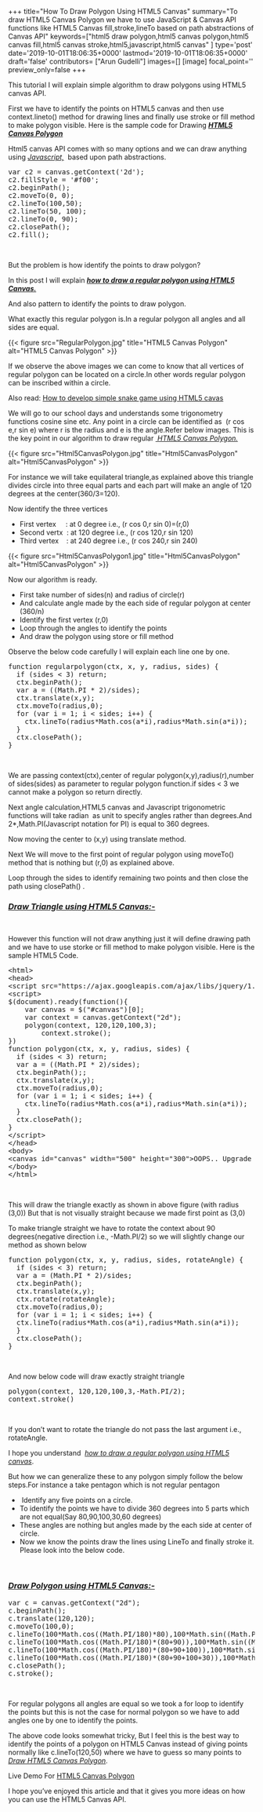 +++
title="How To Draw Polygon Using HTML5 Canvas"
summary="To draw HTML5 Canvas Polygon we have to use JavaScript & Canvas API functions like HTML5 Canvas fill,stroke,lineTo based on path abstractions of Canvas API"
keywords=["html5 draw polygon,html5 canvas polygon,html5 canvas fill,html5 canvas stroke,html5,javascript,html5 canvas"
]
type='post'
date='2019-10-01T18:06:35+0000'
lastmod='2019-10-01T18:06:35+0000'
draft='false'
contributors= ["Arun Gudelli"]
images=[]
[image]
focal_point=''
preview_only=false
+++

This tutorial I will explain simple algorithm to draw polygons using HTML5 canvas API.

First we have to identify the points on HTML5 canvas and then use context.lineto() method for drawing lines and finally use stroke or fill method to make polygon visible. Here is the sample code for Drawing <strong><span style="text-decoration: underline;"><em>HTML5 Canvas Polygon</em></span></strong>

Html5 canvas API comes with so many options and we can draw anything using <span style="text-decoration: underline;"><em>Javascript,</em></span><em>&nbsp;</em> based upon path abstractions.

<pre>var c2 = canvas.getContext('2d');
c2.fillStyle = '#f00';
c2.beginPath();
c2.moveTo(0, 0);
c2.lineTo(100,50);
c2.lineTo(50, 100);
c2.lineTo(0, 90);
c2.closePath();
c2.fill();</pre>

&nbsp;

But the problem is how identify the points to draw polygon?

In this post I will explain <em><strong><span style="text-decoration: underline;">how to draw a regular polygon using HTML5 Canvas.</span>&nbsp;</strong></em><em><br>
</em>

And also pattern to identify the points to draw polygon.

What exactly this regular polygon is.In a regular polygon all angles and all sides are equal.

{{< figure src="RegularPolygon.jpg" title="HTML5 Canvas Polygon" alt="HTML5 Canvas Polygon" >}}

If we observe the above images we can come to know that all vertices of regular polygon can be located on a circle.In other words regular polygon can be inscribed within a circle.

Also read: <a title="Html5 canvas example" href="https://www.arungudelli.com/html5/html5-canvas-example/" target="_blank" rel="noopener">How to develop simple snake game using HTML5 cavas</a>

We will go to our school days and understands some trigonometry functions cosine sine etc. Any point in a circle can be identified as &nbsp;(r cos e,r sin e) where r is the radius and e is the angle.Refer below images. This is the key point in our algorithm to draw regular <em><span style="text-decoration: underline;">&nbsp;HTML5 Canvas Polygon.</span></em>

{{< figure src="Html5CanvasPolygon.jpg" title="Html5CanvasPolygon" alt="Html5CanvasPolygon" >}}

For instance we will take equilateral&nbsp;triangle,as explained above this triangle divides circle into three equal parts and each part will make an angle of 120 degrees at the center(360/3=120).

Now identify the three vertices

<ul><li>First vertex &nbsp; &nbsp; : at 0 degree i.e., (r cos 0,r sin 0)=(r,0)</li><li>Second vertx &nbsp;: at 120 degree i.e., (r cos 120,r sin 120)</li><li>Third vertex &nbsp; &nbsp;: at 240 degree i.e., (r cos 240,r sin 240)</li></ul>

{{< figure src="Html5CanvasPolygon1.jpg" title="Html5CanvasPolygon" alt="Html5CanvasPolygon" >}}

Now our algorithm is ready.

<ul><li>First take number of sides(n) and radius of circle(r)</li><li>And calculate angle made by the each side of regular polygon at center (360/n)</li><li>Identify the first vertex (r,0)</li><li>Loop through the angles to identify the points</li><li>And draw the polygon using store or fill method</li></ul>

Observe the below code carefully I will explain each line one by one.

<pre>function regularpolygon(ctx, x, y, radius, sides) {
  if (sides &lt; 3) return;
  ctx.beginPath();
  var a = ((Math.PI * 2)/sides);
  ctx.translate(x,y);
  ctx.moveTo(radius,0);
  for (var i = 1; i &lt; sides; i++) {
    ctx.lineTo(radius*Math.cos(a*i),radius*Math.sin(a*i));
  }
  ctx.closePath();
}</pre>

&nbsp;

We are passing context(ctx),center of regular polygon(x,y),radius(r),number of sides(sides) as parameter to regular polygon function.if sides &lt; 3 we cannot make a polygon so return directly.

Next angle calculation,HTML5 canvas and Javascript&nbsp;trigonometric functions will take radian &nbsp;as unit to specify angles rather than degrees.And 2*,Math.PI(Javascript notation for PI) is equal to 360 degrees.

Now moving the center to (x,y) using translate method.

Next We will move to the first point of regular polygon using moveTo() method that is nothing but (r,0) as explained above.

Loop through the sides to identify remaining two points and then close the path using closePath() .

### <strong><em><span style="text-decoration: underline;">Draw Triangle using HTML5 Canvas:-</span></em></strong>

&nbsp;

However this function will not draw anything just it will define drawing path and we have to use storke or fill method to make polygon visible. Here is the sample HTML5 Code.

<pre>&lt;html&gt;
&lt;head&gt;
&lt;script src="https://ajax.googleapis.com/ajax/libs/jquery/1.7.1/jquery.min.js" type="text/javascript"&gt;&lt;/script&gt;
&lt;script&gt;
$(document).ready(function(){
	var canvas = $("#canvas")[0];
	var context = canvas.getContext("2d");
	polygon(context, 120,120,100,3);
        context.stroke();
})
function polygon(ctx, x, y, radius, sides) {
  if (sides &lt; 3) return;
  var a = ((Math.PI * 2)/sides);
  ctx.beginPath();;
  ctx.translate(x,y);
  ctx.moveTo(radius,0);
  for (var i = 1; i &lt; sides; i++) {
    ctx.lineTo(radius*Math.cos(a*i),radius*Math.sin(a*i));
  }
  ctx.closePath();
}
&lt;/script&gt;
&lt;/head&gt;
&lt;body&gt;
&lt;canvas id="canvas" width="500" height="300"&gt;OOPS.. Upgrade your Browser&lt;/canvas&gt;
&lt;/body&gt;
&lt;/html&gt;</pre>

&nbsp;

This will draw the triangle exactly as shown in above figure (with radius (3,0)) But that is not visually straight because we made first point as (3,0)

To make triangle straight we have to rotate the context about 90 degrees(negative direction i.e., -Math.PI/2) so we will slightly change our method as shown below

<pre>function polygon(ctx, x, y, radius, sides, rotateAngle) {
  if (sides &lt; 3) return;
  var a = (Math.PI * 2)/sides;
  ctx.beginPath();
  ctx.translate(x,y);
  ctx.rotate(rotateAngle);
  ctx.moveTo(radius,0);
  for (var i = 1; i &lt; sides; i++) {
  ctx.lineTo(radius*Math.cos(a*i),radius*Math.sin(a*i));
  }
  ctx.closePath();
}</pre>

&nbsp;

And now below code will draw exactly straight triangle

<pre>polygon(context, 120,120,100,3,-Math.PI/2);
context.stroke()</pre>

&nbsp;

If you don’t want to rotate the triangle do not pass the last argument i.e., rotateAngle.

I hope you understand &nbsp;<em><span style="text-decoration: underline;">how to draw a regular polygon using HTML5 canvas</span></em>.

But how we can generalize these to any polygon simply follow the below steps.For instance a take pentagon which is not regular pentagon

<ul><li>&nbsp;Identify any five points on a circle.</li><li>To identify the points we have to divide 360 degrees into 5 parts which are not equal(Say 80,90,100,30,60 degrees)</li><li>These angles are nothing but angles made by the each side at center of circle.</li><li>Now we know the points draw the lines using LineTo and finally stroke it. Please look into the below code.</li></ul>

&nbsp;

### <strong><span style="text-decoration: underline;"><em>Draw Polygon using HTML5 Canvas:-</em></span></strong>

<pre>var c = canvas.getContext("2d");
c.beginPath();    
c.translate(120,120);
c.moveTo(100,0);
c.lineTo(100*Math.cos((Math.PI/180)*80),100*Math.sin((Math.PI/180)*80));
c.lineTo(100*Math.cos((Math.PI/180)*(80+90)),100*Math.sin((Math.PI/180)*(80+90)));
c.lineTo(100*Math.cos((Math.PI/180)*(80+90+100)),100*Math.sin((Math.PI/180)*(80+90+100)));
c.lineTo(100*Math.cos((Math.PI/180)*(80+90+100+30)),100*Math.sin((Math.PI/180)*(80+90+100+30)));
c.closePath();
c.stroke();</pre>

&nbsp;

For regular polygons all angles are equal so we took a for loop to identify the points but this is not the case for normal polygon so we have to add angles one by one to identify the points.

The above code looks somewhat tricky, But I feel this is the best way to identify the points of a polygon on HTML5 Canvas instead of giving points normally like c.lineTo(120,50) where we have to guess so many points to <span style="text-decoration: underline;"><em>Draw HTML5 Canvas Polygon</em></span>.

Live Demo For <a title="Html5 canvas polygon" href="https://www.arungudelli.com/Tools/HTML5/DrawHTML5CanvasPolygon.html" target="_blank" rel="noopener">HTML5 Canvas Polygon</a>

I hope you’ve enjoyed this article and that it gives you more ideas on how you can use the HTML5 Canvas API.

&nbsp;










